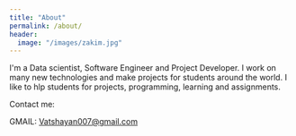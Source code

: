 ```yaml
---
title: "About"
permalink: /about/
header:
  image: "/images/zakim.jpg"
---
```


I'm a Data scientist, Software Engineer and Project Developer. I work on many new technologies and make projects for students around the world. I like to hlp students for projects, programming, learning and assignments. 

Contact me: 

GMAIL: Vatshayan007@gmail.com



